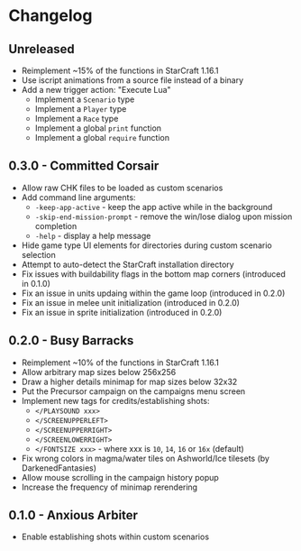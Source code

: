 # Changelog

## Unreleased
  - Reimplement ~15% of the functions in StarCraft 1.16.1
  - Use iscript animations from a source file instead of a binary
  - Add a new trigger action: "Execute Lua"
    * Implement a `Scenario` type
    * Implement a `Player` type
    * Implement a `Race` type
    * Implement a global `print` function
    * Implement a global `require` function

## 0.3.0 - Committed Corsair
  - Allow raw CHK files to be loaded as custom scenarios
  - Add command line arguments:
    * `-keep-app-active` - keep the app active while in the background
    * `-skip-end-mission-prompt` - remove the win/lose dialog upon mission completion
    * `-help` - display a help message
  - Hide game type UI elements for directories during custom scenario selection
  - Attempt to auto-detect the StarCraft installation directory
  - Fix issues with buildability flags in the bottom map corners (introduced in 0.1.0)
  - Fix an issue in units updaing within the game loop (introduced in 0.2.0)
  - Fix an issue in melee unit initialization (introduced in 0.2.0)
  - Fix an issue in sprite initialization (introduced in 0.2.0)

## 0.2.0 - Busy Barracks
  - Reimplement ~10% of the functions in StarCraft 1.16.1
  - Allow arbitrary map sizes below 256x256
  - Draw a higher details minimap for map sizes below 32x32
  - Put the Precursor campaign on the campaigns menu screen
  - Implement new tags for credits/establishing shots:
    * `</PLAYSOUND xxx>`
    * `</SCREENUPPERLEFT>`
    * `</SCREENUPPERRIGHT>`
    * `</SCREENLOWERRIGHT>`
    * `</FONTSIZE xxx>` - where xxx is `10`, `14`, `16` or `16x` (default)
  - Fix wrong colors in magma/water tiles on Ashworld/Ice tilesets (by DarkenedFantasies)
  - Allow mouse scrolling in the campaign history popup
  - Increase the frequency of minimap rerendering

## 0.1.0 - Anxious Arbiter
  - Enable establishing shots within custom scenarios
